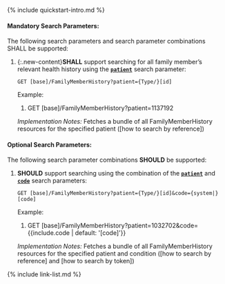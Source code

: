{% include quickstart-intro.md %}

#### Mandatory Search Parameters:

The following search parameters and search parameter combinations SHALL be supported:

1. {:.new-content}**SHALL** support searching for all family member’s relevant health history using the **[`patient`](SearchParameter-us-core-familymemberhistory-patient.html)** search parameter:

    `GET [base]/FamilyMemberHistory?patient={Type/}[id]`

    Example:

      1. GET [base]/FamilyMemberHistory?patient=1137192

    *Implementation Notes:* Fetches a bundle of all FamilyMemberHistory resources for the specified patient ([how to search by reference])


#### Optional Search Parameters:

The following search parameter combinations **SHOULD** be supported:

1. **SHOULD** support searching using the combination of the **[`patient`](SearchParameter-us-core-familymemberhistory-patient.html)** and **[`code`](SearchParameter-us-core-familymemberhistory-code.html)** search parameters:

    `GET [base]/FamilyMemberHistory?patient={Type/}[id]&code={system|}[code]`

    Example:

      1. GET [base]/FamilyMemberHistory?patient=1032702&amp;code={{include.code | default: '[code]'}}

    *Implementation Notes:* Fetches a bundle of all FamilyMemberHistory resources for the specified patient and condition ([how to search by reference] and [how to search by token])

{% include link-list.md %}